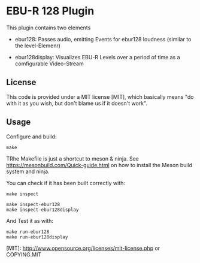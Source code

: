 # EBU-R 128 Plugin

This plugin contains two elements

* ebur128:
  Passes audio, emitting Events for ebur128 loudness (similar to the level-Elemenr)

* ebur128display:
  Visualizes EBU-R Levels over a period of time as a comfigurable Video-Stream

## License

This code is provided under a MIT license [MIT], which basically means "do
with it as you wish, but don't blame us if it doesn't work".

## Usage

Configure and build:

    make

TRhe Makefile is just a shortcut to meson & ninja. See <https://mesonbuild.com/Quick-guide.html>
on how to install the Meson build system and ninja.

You can check if it has been built correctly with:

    make inspect

    make inspect-ebur128
    make inspect-ebur128display

And Test it as with:

    make run-ebur128
    make run-ebur128display

[MIT]: http://www.opensource.org/licenses/mit-license.php or COPYING.MIT
